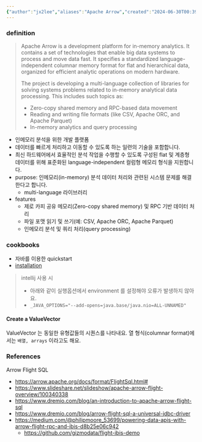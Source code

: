 ```yaml
---
{"author":"jx2lee","aliases":"Apache Arrow","created":"2024-06-30T00:39:32.000+09:00","last-updated":"2024-10-18 22:19","tags":["arrow"],"dg-publish":true,"dg-home-link":true,"dg-show-local-graph":true,"dg-show-backlinks":true,"dg-show-toc":false,"dg-show-inline-title":false,"dg-show-file-tree":false,"dg-enable-search":true,"dg-link-preview":true,"dg-show-tags":false,"dg-pass-frontmatter":false,"permalink":"/data/etc/getting-started/arrow/","dgHomeLink":true,"dgShowBacklinks":true,"dgShowLocalGraph":true,"dgEnableSearch":true,"dgLinkPreview":true,"dgPassFrontmatter":true,"noteIcon":""}
---
```




### definition
> Apache Arrow is a development platform for in-memory analytics. It contains a set of technologies that enable big data systems to process and move data fast. It specifies a standardized language-independent columnar memory format for flat and hierarchical data, organized for efficient analytic operations on modern hardware.
> 
> The project is developing a multi-language collection of libraries for solving systems problems related to in-memory analytical data processing. This includes such topics as:
> 
> - Zero-copy shared memory and RPC-based data movement
> - Reading and writing file formats (like CSV, Apache ORC, and Apache Parquet)
> - In-memory analytics and query processing

- 인메모리 분석을 위한 개발 플랫폼
- 데이터를 빠르게 처리하고 이동할 수 있도록 하는 일련의 기술을 포함합니다.
- 최신 하드웨어에서 효율적인 분석 작업을 수행할 수 있도록 구성된 flat 및 계층형 데이터를 위해 표준화된 language-independent 컬럼형 메모리 형식을 지원합니다.
- purpose: 인메모리(in-memory) 분석 데이터 처리와 관련된 시스템 문제를 해결한다고 합니다.
	- multi-language 라이브러리
- features
	- 제로 카피 공유 메모리(Zero-copy shared memory) 및 RPC 기반 데이터 처리
	- 파일 포맷 읽기 및 쓰기(예: CSV, Apache ORC, Apache Parquet)
	- 인메모리 분석 및 쿼리 처리(query processing)


### cookbooks
- 자바를 이용한 quickstart
- [installation](https://arrow.apache.org/docs/java/install.html)

> intellij 사용 시
> - 아래와 같이 실행옵션에서 environment 를 설정해야 오류가 발생하지 않아요.
> - `_JAVA_OPTIONS="--add-opens=java.base/java.nio=ALL-UNNAMED"`


#### Create a ValueVector
ValueVector 는 동일한 유형값들의 시퀀스를 나타내요. 열 형식(columnar format)에서는 `배열, arrays` 이라고도 해요.

### References
Arrow Flight SQL
- https://arrow.apache.org/docs/format/FlightSql.html#
- https://www.slideshare.net/slideshow/apache-arrow-flight-overview/100340338
- https://www.dremio.com/blog/an-introduction-to-apache-arrow-flight-sql
- https://www.dremio.com/blog/arrow-flight-sql-a-universal-jdbc-driver
- https://medium.com/@philipmoore_53699/powering-data-apis-with-arrow-flight-rpc-and-ibis-d8b25e06c942
    - https://github.com/gizmodata/flight-ibis-demo